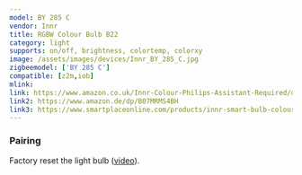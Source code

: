 ```yaml
---
model: BY 285 C
vendor: Innr
title: RGBW Colour Bulb B22
category: light
supports: on/off, brightness, colortemp, colorxy
image: /assets/images/devices/Innr_BY_285_C.jpg
zigbeemodel: ['BY 285 C']
compatible: [z2m,iob]
mlink: 
link: https://www.amazon.co.uk/Innr-Colour-Philips-Assistant-Required/dp/B07MRMS4BH
link2: https://www.amazon.de/dp/B07MRMS4BH
link3: https://www.smartplaceonline.com/products/innr-smart-bulb-colour-b22-works-with-philips-hue-alexa-google-home-hub-required-by-285c?_pos=1&_sid=acb64ffcf&_ss=r
---
```

### Pairing
Factory reset the light bulb ([video](https://www.youtube.com/watch?v=4zkpZSv84H4)).


